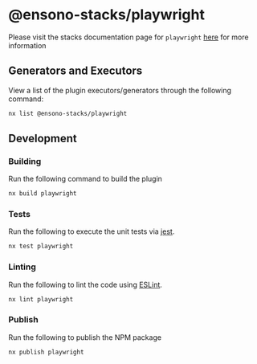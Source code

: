 # @ensono-stacks/playwright

Please visit the stacks documentation page for `playwright`
[here](https://stacks.amido.com/docs/nx/playwright/ensono-stacks-playwright) for
more information

## Generators and Executors

View a list of the plugin executors/generators through the following command:

```bash
nx list @ensono-stacks/playwright
```

## Development

### Building

Run the following command to build the plugin

```bash
nx build playwright
```

### Tests

Run the following to execute the unit tests via [jest](https://jestjs.io/).

```bash
nx test playwright
```

### Linting

Run the following to lint the code using [ESLint](https://eslint.org/).

```bash
nx lint playwright
```

### Publish

Run the following to publish the NPM package

```bash
nx publish playwright
```
